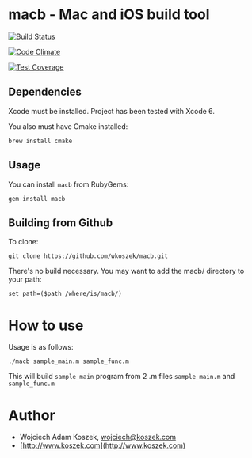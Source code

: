 # macb - Mac and iOS build tool


[![Build Status](https://travis-ci.org/wkoszek/macb.svg?branch=master)](https://travis-ci.org/wkoszek/macb)

[![Code Climate](https://codeclimate.com/github/wkoszek/macb/badges/gpa.svg)](https://codeclimate.com/github/wkoszek/macb)

[![Test Coverage](https://codeclimate.com/github/wkoszek/macb/badges/coverage.svg)](https://codeclimate.com/github/wkoszek/macb/coverage)

## Dependencies

Xcode must be installed. Project has been tested with Xcode 6.

You also must have Cmake installed:

	brew install cmake

## Usage

You can install `macb` from RubyGems:

	gem install macb

## Building from Github

To clone:

	git clone https://github.com/wkoszek/macb.git

There's no build necessary. You may want to add the macb/ directory to your path:

	set path=($path /where/is/macb/)

# How to use

Usage is as follows:

	./macb sample_main.m sample_func.m

This will build ``sample_main`` program from 2 .m files ``sample_main.m`` and
``sample_func.m``

# Author

- Wojciech Adam Koszek, [wojciech@koszek.com](mailto:wojciech@koszek.com)
- [http://www.koszek.com](http://www.koszek.com)
